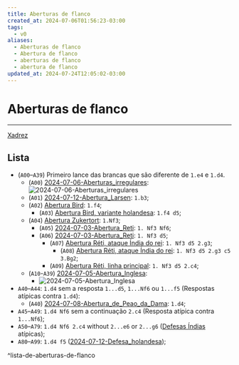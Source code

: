 ```yaml
---
title: Aberturas de flanco
created_at: 2024-07-06T01:56:23-03:00
tags:
  - v0
aliases:
  - Aberturas de flanco
  - Abertura de flanco
  - aberturas de flanco
  - abertura de flanco
updated_at: 2024-07-24T12:05:02-03:00
---
```

# Aberturas de flanco
----
[Xadrez](../../../sementes/2024/07/2024-07-06-Xadrez.md)

## Lista
-  (`A00`–`A39`) Primeiro lance das brancas que são diferente de `1.e4` e `1.d4`.
	-  (`A00`) [2024-07-06-Aberturas_irregulares](../../../sementes/2024/07/2024-07-06-Aberturas_irregulares.md): ![2024-07-06-Aberturas_irregulares](../../../sementes/2024/07/2024-07-06-Aberturas_irregulares.md#^lista-de-aberturas-irregulares)
	-  (`A01`) [2024-07-12-Abertura_Larsen](_insight/2024/07/2024-07-12-Abertura_Larsen.md): `1.b3`;
	-  (`A02`) [Abertura Bird](_draft/2024/07/2024-07-08-Abertura_Bird.md): `1.f4`;
		-  (`A03`) [Abertura Bird, variante holandesa](_draft/2024/07/2024-07-08-Abertura_Bird.md#variante%20Holandesa): `1.f4 d5`;
	-  (`A04`) [Abertura Zukertort](_insight/2024/07/2024-07-03-Abertura_Reti.md): `1.Nf3`;
		-  (`A05`) [2024-07-03-Abertura_Reti](_insight/2024/07/2024-07-03-Abertura_Reti.md): `1. Nf3 Nf6`;
		-  (`A06`) [2024-07-03-Abertura_Reti](_insight/2024/07/2024-07-03-Abertura_Reti.md): `1. Nf3 d5`;
			-  (`A07`) [Abertura Réti, ataque Índia do rei](_insight/2024/07/2024-07-03-Abertura_Reti.md): `1. Nf3 d5 2.g3`;
				-  (`A08`) [Abertura Réti, ataque Índia do rei](_insight/2024/07/2024-07-03-Abertura_Reti.md): `1. Nf3 d5 2.g3 c5 3.Bg2`;
			-  (`A09`) [Abertura Réti, linha principal](_insight/2024/07/2024-07-03-Abertura_Reti.md): `1. Nf3 d5 2.c4`;
	-  (`A10`-`A39`) [2024-07-05-Abertura_Inglesa](_draft/2024/07/2024-07-05-Abertura_Inglesa.md):
		-  ![2024-07-05-Abertura_Inglesa](_draft/2024/07/2024-07-05-Abertura_Inglesa.md#^lista-de-linhas-documentados-da-abertura-inglesa)
- `A40`–`A44`: `1.d4` sem a resposta `1...d5`, `1...Nf6` ou `1...f5` (Respostas atípicas contra `1.d4`):
	-  (`A40`) [2024-07-08-Abertura_de_Peao_da_Dama](_draft/2024/07/2024-07-08-Abertura_de_Peao_da_Dama.md): `1.d4`;
- `A45`–`A49`: `1.d4 Nf6` sem a continuação `2.c4` (Resposta atípica contra `1...Nf6`);
- `A50`–`A79`: `1.d4 Nf6 2.c4` without `2...e6` or `2...g6` ([Defesas Índias](_insight/2024/07/2024-07-07-Defesas_indias.md) atípicas);
- `A80`–`A99`: `1.d4 f5` ([2024-07-12-Defesa_holandesa](_insight/2024/07/2024-07-12-Defesa_holandesa.md));

^lista-de-aberturas-de-flanco